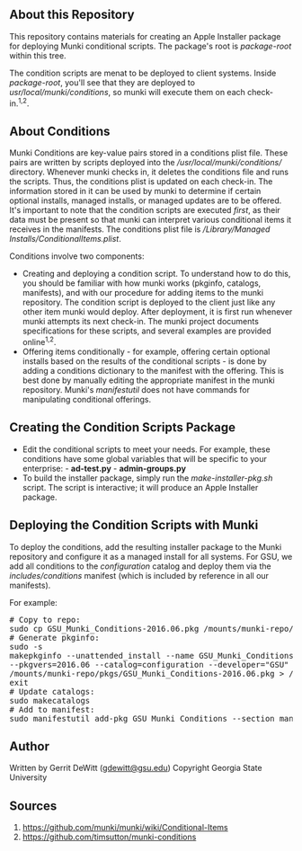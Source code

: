 About this Repository
----------
This repository contains materials for creating an Apple Installer package for deploying Munki conditional scripts.  The package's root is _package-root_ within this tree.

The condition scripts are menat to be deployed to client systems.  Inside _package-root_, you'll see that they are deployed to _usr/local/munki/conditions_, so munki will execute them on each check-in.<sup>1,2</sup>.

About Conditions
----------
Munki Conditions are key-value pairs stored in a conditions plist file.  These pairs are written by scripts deployed into the _/usr/local/munki/conditions/_ directory.  Whenever munki checks in, it deletes the conditions file and runs the scripts.  Thus, the conditions plist is updated on each check-in.  The information stored in it can be used by munki to determine if certain optional installs, managed installs, or managed updates are to be offered.  It's important to note that the condition scripts are executed *first*, as their data must be present so that munki can interpret various conditional items it receives in the manifests.  The conditions plist file is _/Library/Managed Installs/ConditionalItems.plist_.

Conditions involve two components:
* Creating and deploying a condition script.  To understand how to do this, you should be familiar with how munki works (pkginfo, catalogs, manifests), and with our procedure for adding items to the munki repository.  The condition script is deployed to the client just like any other item munki would deploy.  After deployment, it is first run whenever munki attempts its next check-in.  The munki project documents specifications for these scripts, and several examples are provided online<sup>1,2</sup>.
* Offering items conditionally - for example, offering certain optional installs based on the results of the conditional scripts - is done by adding a conditions dictionary to the manifest with the offering.  This is best done by manually editing the appropriate manifest in the munki repository.  Munki's _manifestutil_ does not have commands for manipulating conditional offerings.

Creating the Condition Scripts Package
----------
* Edit the conditional scripts to meet your needs.  For example, these conditions have some global variables that will be specific to your enterprise:
      - **ad-test.py**
      - **admin-groups.py**
* To build the installer package, simply run the _make-installer-pkg.sh_ script.  The script is interactive; it will produce an Apple Installer package.

Deploying the Condition Scripts with Munki
----------
To deploy the conditions, add the resulting installer package to the Munki repository and configure it as a managed install for all systems.  For GSU, we add all conditions to the _configuration_ catalog and deploy them via the _includes/conditions_ manifest (which is included by reference in all our manifests).

For example:
<pre>
# Copy to repo:
sudo cp GSU_Munki_Conditions-2016.06.pkg /mounts/munki-repo/pkgs/
# Generate pkginfo:
sudo -s
makepkginfo --unattended_install --name GSU_Munki_Conditions --displayname="GSU Munki Conditions" \
--pkgvers=2016.06 --catalog=configuration --developer="GSU" --category="Misc" \
/mounts/munki-repo/pkgs/GSU_Munki_Conditions-2016.06.pkg > /mounts/munki-repo/pkgsinfo/GSU_Munki_Conditions-2016.06
exit
# Update catalogs:
sudo makecatalogs
# Add to manifest:
sudo manifestutil add-pkg GSU_Munki_Conditions --section managed_installs --manifest includes/conditions
</pre>

Author
----------
Written by Gerrit DeWitt (gdewitt@gsu.edu)
Copyright Georgia State University

Sources
----------
1. https://github.com/munki/munki/wiki/Conditional-Items
2. https://github.com/timsutton/munki-conditions
